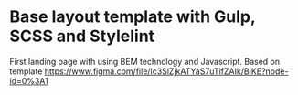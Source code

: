 # Base layout template with Gulp, SCSS and Stylelint

First landing page with using BEM technology and Javascript. Based on template https://www.figma.com/file/Ic3SlZjkATYaS7uTifZAIk/BIKE?node-id=0%3A1
